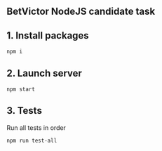 BetVictor NodeJS candidate task
-------------------------------

## 1. Install packages
```
npm i
```

## 2. Launch server
```
npm start
```

## 3. Tests
Run all tests in order
```
npm run test-all
```